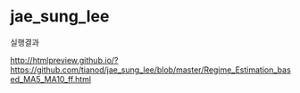 # jae_sung_lee


실행결과

http://htmlpreview.github.io/?https://github.com/tianod/jae_sung_lee/blob/master/Regime_Estimation_based_MA5_MA10_ff.html
